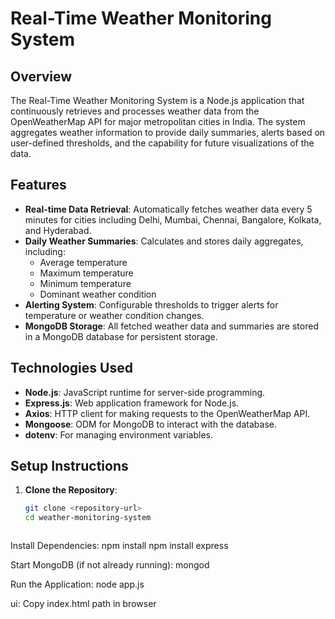 # Real-Time Weather Monitoring System

## Overview
The Real-Time Weather Monitoring System is a Node.js application that continuously retrieves and processes weather data from the OpenWeatherMap API for major metropolitan cities in India. The system aggregates weather information to provide daily summaries, alerts based on user-defined thresholds, and the capability for future visualizations of the data.

## Features
- **Real-time Data Retrieval**: Automatically fetches weather data every 5 minutes for cities including Delhi, Mumbai, Chennai, Bangalore, Kolkata, and Hyderabad.
- **Daily Weather Summaries**: Calculates and stores daily aggregates, including:
  - Average temperature
  - Maximum temperature
  - Minimum temperature
  - Dominant weather condition
- **Alerting System**: Configurable thresholds to trigger alerts for temperature or weather condition changes.
- **MongoDB Storage**: All fetched weather data and summaries are stored in a MongoDB database for persistent storage.

## Technologies Used
- **Node.js**: JavaScript runtime for server-side programming.
- **Express.js**: Web application framework for Node.js.
- **Axios**: HTTP client for making requests to the OpenWeatherMap API.
- **Mongoose**: ODM for MongoDB to interact with the database.
- **dotenv**: For managing environment variables.

## Setup Instructions
1. **Clone the Repository**:
   ```bash
   git clone <repository-url>
   cd weather-monitoring-system



Install Dependencies:
npm install
npm install express

Start MongoDB (if not already running):
mongod

Run the Application:
node app.js

ui:
Copy index.html path in browser